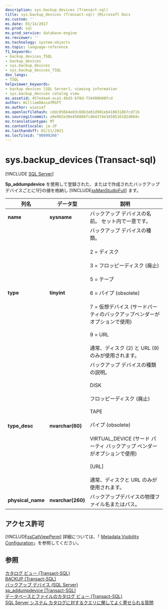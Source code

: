 ```yaml
---
description: sys.backup_devices (Transact-sql)
title: sys.backup_devices (Transact-sql) |Microsoft Docs
ms.custom: ''
ms.date: 03/14/2017
ms.prod: sql
ms.prod_service: database-engine
ms.reviewer: ''
ms.technology: system-objects
ms.topic: language-reference
f1_keywords:
- backup_devices_TSQL
- backup_devices
- sys.backup_devices
- sys.backup_devices_TSQL
dev_langs:
- TSQL
helpviewer_keywords:
- backup devices [SQL Server], viewing information
- sys.backup_devices catalog view
ms.assetid: 457edaa4-aca1-4bd3-bf8d-734490b80fcd
author: WilliamDAssafMSFT
ms.author: wiassaf
ms.openlocfilehash: cddc056b4e83c6bb3e01d901eb4106318b7cd71b
ms.sourcegitcommit: a9e982e30e458866fcd64374e3458516182d604c
ms.translationtype: MT
ms.contentlocale: ja-JP
ms.lasthandoff: 01/11/2021
ms.locfileid: "98099266"
---
```

# <a name="sysbackup_devices-transact-sql"></a>sys.backup_devices (Transact-sql)
[!INCLUDE [SQL Server](../../includes/applies-to-version/sqlserver.md)]

  **Sp_addumpdevice** を使用して登録された、またはで作成されたバックアップデバイスごとに1行の値を格納し [!INCLUDE[ssManStudioFull](../../includes/ssmanstudiofull-md.md)] ます。  
  
|列名|データ型|説明|  
|-----------------|---------------|-----------------|  
|**name**|**sysname**|バックアップ デバイスの名前。 セット内で一意です。|  
|**type**|**tinyint**|バックアップ デバイスの種類。<br /><br /> 2 = ディスク<br /><br /> 3 = フロッピーディスク (廃止)<br /><br /> 5 = テープ<br /><br /> 6 = パイプ (obsolete)<br /><br /> 7 = 仮想デバイス (サードパーティのバックアップベンダーがオプションで使用)<br /><br /> 9 = URL<br /><br />通常、ディスク (2) と URL (9) のみが使用されます。|  
|**type_desc**|**nvarchar(60)**|バックアップ デバイスの種類の説明。<br /><br /> DISK<br /><br /> フロッピーディスク (廃止)<br /><br /> TAPE<br /><br /> パイプ (obsolete)<br /><br /> VIRTUAL_DEVICE (サード パーティ バックアップ ベンダーがオプションで使用)<br /><br /> [URL] <br /><br /> 通常、ディスクと URL のみが使用されます。|  
|**physical_name**|**nvarchar(260)**|バックアップデバイスの物理ファイル名またはパス。|  
  
## <a name="permissions"></a>アクセス許可  
 [!INCLUDE[ssCatViewPerm](../../includes/sscatviewperm-md.md)] 詳細については、「 [Metadata Visibility Configuration](../../relational-databases/security/metadata-visibility-configuration.md)」を参照してください。  
  
## <a name="see-also"></a>参照  
 [カタログ ビュー &#40;Transact-SQL&#41;](../../relational-databases/system-catalog-views/catalog-views-transact-sql.md)   
 [BACKUP &#40;Transact-SQL&#41;](../../t-sql/statements/backup-transact-sql.md)   
 [バックアップ デバイス &#40;SQL Server&#41;](../../relational-databases/backup-restore/backup-devices-sql-server.md)   
 [sp_addumpdevice &#40;Transact-SQL&#41;](../../relational-databases/system-stored-procedures/sp-addumpdevice-transact-sql.md)   
 [データベースとファイルのカタログ ビュー &#40;Transact-SQL&#41;](../../relational-databases/system-catalog-views/databases-and-files-catalog-views-transact-sql.md)   
 [SQL Server システム カタログに対するクエリに関してよく寄せられる質問](../../relational-databases/system-catalog-views/querying-the-sql-server-system-catalog-faq.md)  
  
  
